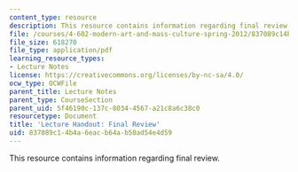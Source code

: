 ```yaml
---
content_type: resource
description: This resource contains information regarding final review.
file: /courses/4-602-modern-art-and-mass-culture-spring-2012/837089c14b4a6eacb64ab50ad54e4d59_MIT4_602S12_Finalreview.pdf
file_size: 618270
file_type: application/pdf
learning_resource_types:
- Lecture Notes
license: https://creativecommons.org/licenses/by-nc-sa/4.0/
ocw_type: OCWFile
parent_title: Lecture Notes
parent_type: CourseSection
parent_uid: 5f46190c-137c-8034-4567-a21c8a6c38c0
resourcetype: Document
title: 'Lecture Handout: Final Review'
uid: 837089c1-4b4a-6eac-b64a-b50ad54e4d59
---
```

This resource contains information regarding final review.